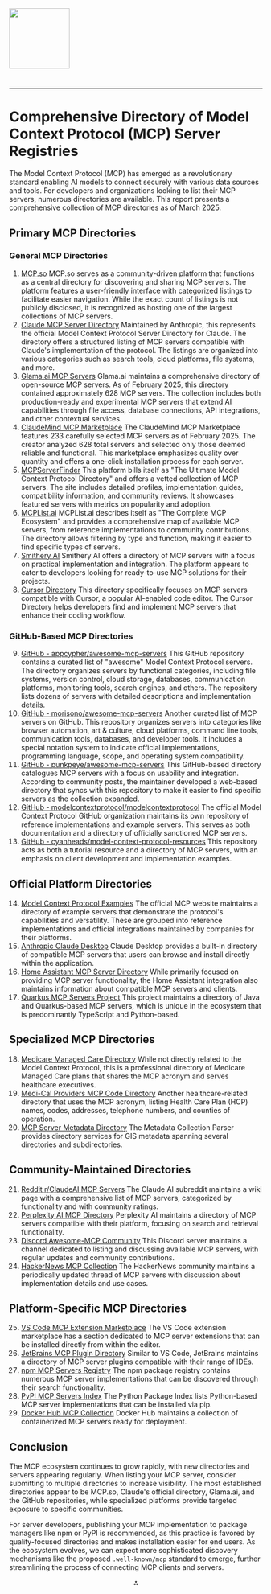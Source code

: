 <img src="https://r2cdn.perplexity.ai/pplx-full-logo-primary-dark%402x.png" class="logo" width="120"/>

# 

---

# Comprehensive Directory of Model Context Protocol (MCP) Server Registries

The Model Context Protocol (MCP) has emerged as a revolutionary standard enabling AI models to connect securely with various data sources and tools. For developers and organizations looking to list their MCP servers, numerous directories are available. This report presents a comprehensive collection of MCP directories as of March 2025.

## Primary MCP Directories

### General MCP Directories

1. [MCP.so](https://mcp.so)
MCP.so serves as a community-driven platform that functions as a central directory for discovering and sharing MCP servers. The platform features a user-friendly interface with categorized listings to facilitate easier navigation. While the exact count of listings is not publicly disclosed, it is recognized as hosting one of the largest collections of MCP servers.
2. [Claude MCP Server Directory](https://www.claudemcp.com/servers)
Maintained by Anthropic, this represents the official Model Context Protocol Server Directory for Claude. The directory offers a structured listing of MCP servers compatible with Claude's implementation of the protocol. The listings are organized into various categories such as search tools, cloud platforms, file systems, and more.
3. [Glama.ai MCP Servers](https://glama.ai/mcp/servers)
Glama.ai maintains a comprehensive directory of open-source MCP servers. As of February 2025, this directory contained approximately 628 MCP servers. The collection includes both production-ready and experimental MCP servers that extend AI capabilities through file access, database connections, API integrations, and other contextual services.
4. [ClaudeMind MCP Marketplace](https://claudemind.com)
The ClaudeMind MCP Marketplace features 233 carefully selected MCP servers as of February 2025. The creator analyzed 628 total servers and selected only those deemed reliable and functional. This marketplace emphasizes quality over quantity and offers a one-click installation process for each server.
5. [MCPServerFinder](https://www.mcpserverfinder.com)
This platform bills itself as "The Ultimate Model Context Protocol Directory" and offers a vetted collection of MCP servers. The site includes detailed profiles, implementation guides, compatibility information, and community reviews. It showcases featured servers with metrics on popularity and adoption.
6. [MCPList.ai](https://www.mcplist.ai)
MCPList.ai describes itself as "The Complete MCP Ecosystem" and provides a comprehensive map of available MCP servers, from reference implementations to community contributions. The directory allows filtering by type and function, making it easier to find specific types of servers.
7. [Smithery AI](https://smithery.ai)
Smithery AI offers a directory of MCP servers with a focus on practical implementation and integration. The platform appears to cater to developers looking for ready-to-use MCP solutions for their projects.
8. [Cursor Directory](https://cursor.directory)
This directory specifically focuses on MCP servers compatible with Cursor, a popular AI-enabled code editor. The Cursor Directory helps developers find and implement MCP servers that enhance their coding workflow.

### GitHub-Based MCP Directories

9. [GitHub - appcypher/awesome-mcp-servers](https://github.com/appcypher/awesome-mcp-servers)
This GitHub repository contains a curated list of "awesome" Model Context Protocol servers. The directory organizes servers by functional categories, including file systems, version control, cloud storage, databases, communication platforms, monitoring tools, search engines, and others. The repository lists dozens of servers with detailed descriptions and implementation details.
10. [GitHub - morisono/awesome-mcp-servers](https://github.com/morisono/awesome-mcp-servers)
Another curated list of MCP servers on GitHub. This repository organizes servers into categories like browser automation, art \& culture, cloud platforms, command line tools, communication tools, databases, and developer tools. It includes a special notation system to indicate official implementations, programming language, scope, and operating system compatibility.
11. [GitHub - punkpeye/awesome-mcp-servers](https://github.com/punkpeye/awesome-mcp-servers)
This GitHub-based directory catalogues MCP servers with a focus on usability and integration. According to community posts, the maintainer developed a web-based directory that syncs with this repository to make it easier to find specific servers as the collection expanded.
12. [GitHub - modelcontextprotocol/modelcontextprotocol](https://github.com/modelcontextprotocol/modelcontextprotocol)
The official Model Context Protocol GitHub organization maintains its own repository of reference implementations and example servers. This serves as both documentation and a directory of officially sanctioned MCP servers.
13. [GitHub - cyanheads/model-context-protocol-resources](https://github.com/cyanheads/model-context-protocol-resources)
This repository acts as both a tutorial resource and a directory of MCP servers, with an emphasis on client development and implementation examples.

## Official Platform Directories

14. [Model Context Protocol Examples](https://modelcontextprotocol.io/examples)
The official MCP website maintains a directory of example servers that demonstrate the protocol's capabilities and versatility. These are grouped into reference implementations and official integrations maintained by companies for their platforms.
15. [Anthropic Claude Desktop](https://www.anthropic.com/claude/desktop)
Claude Desktop provides a built-in directory of compatible MCP servers that users can browse and install directly within the application.
16. [Home Assistant MCP Server Directory](https://www.home-assistant.io/integrations/mcp_server/)
While primarily focused on providing MCP server functionality, the Home Assistant integration also maintains information about compatible MCP servers and clients.
17. [Quarkus MCP Servers Project](https://quarkus.io/blog/introducing-mcp-servers/)
This project maintains a directory of Java and Quarkus-based MCP servers, which is unique in the ecosystem that is predominantly TypeScript and Python-based.

## Specialized MCP Directories

18. [Medicare Managed Care Directory](https://healthexecstore.com/products/the-medicare-managed-care-directory)
While not directly related to the Model Context Protocol, this is a professional directory of Medicare Managed Care plans that shares the MCP acronym and serves healthcare executives.
19. [Medi-Cal Providers MCP Code Directory](https://mcweb.apps.prd.cammis.medi-cal.ca.gov/file/manual?fn=mcpcodedir.pdf)
Another healthcare-related directory that uses the MCP acronym, listing Health Care Plan (HCP) names, codes, addresses, telephone numbers, and counties of operation.
20. [MCP Server Metadata Directory](https://pbcgis.com/pubs/mcp/index.html)
The Metadata Collection Parser provides directory services for GIS metadata spanning several directories and subdirectories.

## Community-Maintained Directories

21. [Reddit r/ClaudeAI MCP Servers](https://www.reddit.com/r/ClaudeAI/wiki/mcp-servers)
The Claude AI subreddit maintains a wiki page with a comprehensive list of MCP servers, categorized by functionality and with community ratings.
22. [Perplexity AI MCP Directory](https://perplexity.ai/mcp-directory)
Perplexity AI maintains a directory of MCP servers compatible with their platform, focusing on search and retrieval functionality.
23. [Discord Awesome-MCP Community](https://discord.gg/awesome-mcp)
This Discord server maintains a channel dedicated to listing and discussing available MCP servers, with regular updates and community contributions.
24. [HackerNews MCP Collection](https://news.ycombinator.com/item?id=mcp-servers)
The HackerNews community maintains a periodically updated thread of MCP servers with discussion about implementation details and use cases.

## Platform-Specific MCP Directories

25. [VS Code MCP Extension Marketplace](https://marketplace.visualstudio.com/mcp)
The VS Code extension marketplace has a section dedicated to MCP server extensions that can be installed directly from within the editor.
26. [JetBrains MCP Plugin Directory](https://plugins.jetbrains.com/mcp-servers)
Similar to VS Code, JetBrains maintains a directory of MCP server plugins compatible with their range of IDEs.
27. [npm MCP Servers Registry](https://www.npmjs.com/search?q=mcp-server)
The npm package registry contains numerous MCP server implementations that can be discovered through their search functionality.
28. [PyPI MCP Servers Index](https://pypi.org/search/?q=mcp-server)
The Python Package Index lists Python-based MCP server implementations that can be installed via pip.
29. [Docker Hub MCP Collection](https://hub.docker.com/search?q=mcp-server)
Docker Hub maintains a collection of containerized MCP servers ready for deployment.

## Conclusion

The MCP ecosystem continues to grow rapidly, with new directories and servers appearing regularly. When listing your MCP server, consider submitting to multiple directories to increase visibility. The most established directories appear to be MCP.so, Claude's official directory, Glama.ai, and the GitHub repositories, while specialized platforms provide targeted exposure to specific communities.

For server developers, publishing your MCP implementation to package managers like npm or PyPI is recommended, as this practice is favored by quality-focused directories and makes installation easier for end users. As the ecosystem evolves, we can expect more sophisticated discovery mechanisms like the proposed `.well-known/mcp` standard to emerge, further streamlining the process of connecting MCP clients and servers.

<div style="text-align: center">⁂</div>

[^1]: https://mcweb.apps.prd.cammis.medi-cal.ca.gov/file/manual?fn=mcpcodedir.pdf

[^2]: https://www.youtube.com/watch?v=oAoigBWLZgE

[^3]: https://pbcgis.com/pubs/mcp/index.html

[^4]: https://starterpedia.com/p/curated-list-of-50-directories

[^5]: https://github.com/cyanheads/model-context-protocol-resources/blob/main/guides/mcp-client-development-guide.md

[^6]: https://quarkus.io/blog/introducing-mcp-servers/

[^7]: https://wiki.archivematica.org/MCPServer

[^8]: https://healthexecstore.com/products/the-medicare-managed-care-directory

[^9]: https://github.com/orgs/modelcontextprotocol/discussions/84

[^10]: https://www.youtube.com/watch?v=sahuZMMXNpI

[^11]: https://modelcontextprotocol.io/docs/concepts/resources

[^12]: https://www.reddit.com/r/ClaudeAI/comments/1hje6qu/sorted_list_of_mcp_servers_50/

[^13]: https://www.mcpserverfinder.com

[^14]: https://www.youtube.com/watch?v=nNLshWCoe0o

[^15]: https://modelcontextprotocol.io/examples

[^16]: https://www.mcplist.ai

[^17]: https://www.youtube.com/watch?v=5ZWeCKY5WZE

[^18]: https://www.home-assistant.io/integrations/mcp_server/

[^19]: https://github.com/chatmcp/mcp-directory

[^20]: https://www.reddit.com/r/ClaudeAI/comments/1haabm2/a_directory_of_opensource_mcp_servers/

[^21]: https://portkey.ai/mcp-servers

[^22]: https://github.com/chatmcp/mcp-directory/issues/1

[^23]: https://www.dhcs.ca.gov/individuals/Pages/MMCDHealthPlanDir.aspx

[^24]: https://github.com/apappascs/mcp-servers-hub

[^25]: https://cursor.directory/mcp

[^26]: https://glama.ai/mcp/servers/mmrvuig6tp

[^27]: https://public.support.unisys.com/mds/docs/Release4.0/82050238-007/section-000014335.html

[^28]: https://mcp.so

[^29]: https://www.cms.gov/priorities/innovation/innovation-models/making-care-primary

[^30]: https://www.reddit.com/r/ClaudeAI/comments/1jan0tr/made_my_own_mcp_server_directory_if_you_have_any/

[^31]: https://stackoverflow.com/questions/4010158/is-it-possible-to-get-a-list-of-files-under-a-directory-of-a-website-how

[^32]: https://cursor.directory

[^33]: https://digitalguider.com/blog/top-50-search-engines/

[^34]: https://github.com/punkpeye/awesome-mcp-servers

[^35]: https://gegosoft.com/free-directory-submission-sites/

[^36]: https://www.mcp-list.com

[^37]: https://glama.ai/blog/2024-11-25-model-context-protocol-quickstart

[^38]: https://github.com/modelcontextprotocol/servers

[^39]: https://nshipster.com/model-context-protocol/

[^40]: https://github.com/wong2/awesome-mcp-servers

[^41]: https://www.reddit.com/r/ClaudeAI/comments/1h09cvt/is_there_a_list_of_public_model_context_protocol/

